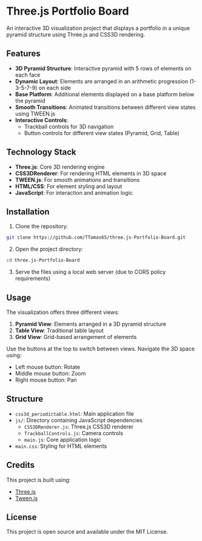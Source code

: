 # Three.js Portfolio Board

An interactive 3D visualization project that displays a portfolio in a unique pyramid structure using Three.js and CSS3D rendering.

## Features

- **3D Pyramid Structure**: Interactive pyramid with 5 rows of elements on each face
- **Dynamic Layout**: Elements are arranged in an arithmetic progression (1-3-5-7-9) on each side
- **Base Platform**: Additional elements displayed on a base platform below the pyramid
- **Smooth Transitions**: Animated transitions between different view states using TWEEN.js
- **Interactive Controls**: 
  - Trackball controls for 3D navigation
  - Button controls for different view states (Pyramid, Grid, Table)

## Technology Stack

- **Three.js**: Core 3D rendering engine
- **CSS3DRenderer**: For rendering HTML elements in 3D space
- **TWEEN.js**: For smooth animations and transitions
- **HTML/CSS**: For element styling and layout
- **JavaScript**: For interaction and animation logic

## Installation

1. Clone the repository:
```bash
git clone https://github.com/TTomas65/three.js-Portfolio-Board.git
```

2. Open the project directory:
```bash
cd three.js-Portfolio-Board
```

3. Serve the files using a local web server (due to CORS policy requirements)

## Usage

The visualization offers three different views:

1. **Pyramid View**: Elements arranged in a 3D pyramid structure
2. **Table View**: Traditional table layout
3. **Grid View**: Grid-based arrangement of elements

Use the buttons at the top to switch between views. Navigate the 3D space using:
- Left mouse button: Rotate
- Middle mouse button: Zoom
- Right mouse button: Pan

## Structure

- `css3d_periodictable.html`: Main application file
- `js/`: Directory containing JavaScript dependencies
  - `CSS3DRenderer.js`: Three.js CSS3D renderer
  - `TrackballControls.js`: Camera controls
  - `main.js`: Core application logic
- `main.css`: Styling for HTML elements

## Credits

This project is built using:
- [Three.js](https://threejs.org/)
- [Tween.js](https://github.com/tweenjs/tween.js/)

## License

This project is open source and available under the MIT License.
